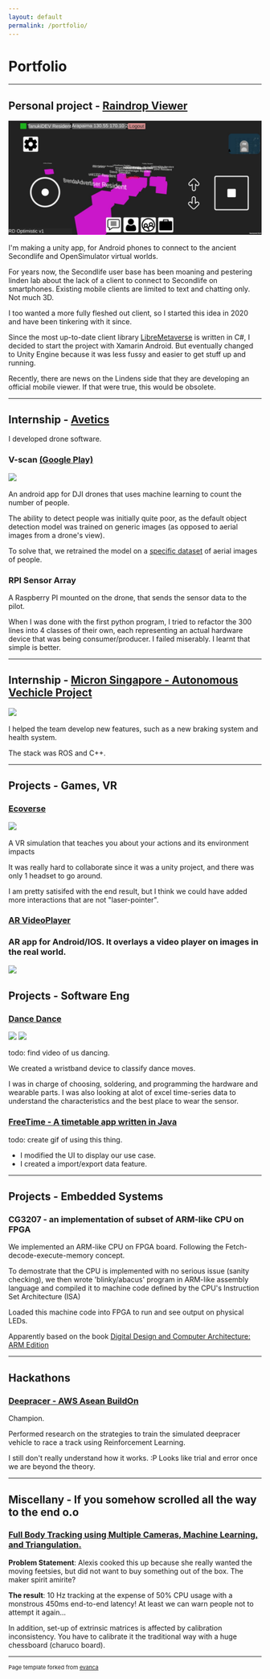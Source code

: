 ```yaml
---
layout: default
permalink: /portfolio/
---
```

# Portfolio

---

## Personal project - [Raindrop Viewer](https://github.com/RaindropViewer/RaindropViewer)

<img src="https://raw.githubusercontent.com/RaindropViewer/RaindropViewer/main/docs/image/game.jpg">

I'm making a unity app, for Android phones to connect to the ancient Secondlife and OpenSimulator virtual worlds. 

For years now, the Secondlife user base has been moaning and pestering linden lab about the lack of a client to connect to Secondlife on smartphones. Existing mobile clients are limited to text and chatting only. Not much 3D. 

I too wanted a more fully fleshed out client, so I started this idea in 2020 and have been tinkering with it since.

Since the most up-to-date client library [LibreMetaverse](https://github.com/cinderblocks/libremetaverse) is written in C#, I decided to start the project with Xamarin Android. But eventually changed to Unity Engine  because it was less fussy and easier to get stuff up and running. 

Recently, there are news on the Lindens side that they are developing an official mobile viewer. If that were true, this would be obsolete. 

---

## Internship - [Avetics](https://avetics.com)

I developed drone software.

### V-scan [(Google Play)](https://play.google.com/store/apps/details?id=com.avetics.vscan)

<img src="../images/vscan2.png?raw=true"/>

An android app for DJI drones that uses machine learning to count the number of people.

The ability to detect people was initially quite poor, as the default object detection model was trained on generic images (as opposed to aerial images from a drone's view).

To solve that, we retrained the model on a [specific dataset](http://okutama-action.org/) of aerial images of people.

### RPI Sensor Array 

A Raspberry PI mounted on the drone, that sends the sensor data to the pilot.

When I was done with the first python program, I tried to refactor the 300 lines into 4 classes of their own, each representing an actual hardware device that was being consumer/producer. I failed miserably. I learnt that simple is better. 


---
## Internship - [Micron Singapore - Autonomous Vechicle Project](https://in.micron.com/about/blog/2019/august/accelerating-intelligence-harnessing-singapore-strength)


<img src="https://media-www.micron.com/-/media/client/global/images/blogs/featured-blog-post-images/2019/singapore.jpg?h=4000&la=en-IN&w=6000&rev=f19b8476807c416a9a2ad7b2f12d0980&hash=DEC4C39871489F7B14251AE8A16A675B"/>

I helped the team develop new features, such as a new braking system and health system. 

The stack was ROS and C++.

---

## Projects - Games, VR
### [Ecoverse ](https://github.com/jessicax941/cs4240-project) 

<img src="../images/ecoverse.png?raw=true"/>


A VR simulation that teaches you about your actions and its environment impacts

It was really hard to collaborate since it was a unity project, and there was only 1 headset to go around. 

I am pretty satisifed with the end result, but I think we could have added more interactions that are not "laser-pointer".

### [AR VideoPlayer ](https://github.com/alexiscatnip/cs4240_lab3/tree/master) 
### AR app for Android/IOS. It overlays a video player on images in the real world.

<img src = "../images/ar_video_player_cropped.gif" width="500">

## Projects - Software Eng
### [Dance Dance ](https://drive.google.com/file/d/17ecJp5Q0vSZ1ftSUzEVI7GfrJb4E2CSB/view?usp=sharing) 

<img src="../images/dancedance.PNG?raw=true"/>
<img src="../images/dancedance2.png?raw=true"/>

todo: find video of us dancing.

We created a wristband device to classify dance moves.

I was in charge of choosing, soldering, and programming the hardware and wearable parts. I was also looking at alot of excel time-series data to understand the characteristics and the best place to wear the sensor. 


<!-- ## [JavaAcademy - **Interpreted** Java 8 Programming Language](https://github.com/nus-cs4215/x-slang-t4-kyh-ac)

todo: create gif of this guy in action.

This one is really hard to explain...
We implemented an absurd-Java, 
On surface level, it obeys the grammar and syntax of Java8...
... but, under the hood, it actually runs in an interpreted manner, on top of the javascript runtime!!!
         -  Yes! Our js-based interpreter goes line by line (AST), storing each `Object name = new Object();` into an `env` datastructure in javascript.
         -  funny runtime errors unexpected of Java8 **will** occur
      -  Indeed, there is no compilation step, nor is there any java byte-code.
         -  There is no JVM!
      -  **We become one in the javascript singularity.**
      -  Just because you can, does not mean you should!!! -->

### [FreeTime - A timetable app written in Java](https://github.com/CS2113-AY1819S1-W13-1/main) 

todo: create gif of using this thing.

- I modified the UI to display our use case.
- I created a import/export data feature.

---

## Projects - Embedded Systems

### CG3207 - an implementation of subset of ARM-like CPU on FPGA

We implemented an ARM-like CPU on FPGA board. Following the Fetch-decode-execute-memory concept. 

To demostrate that the CPU is implemented with no serious issue (sanity checking), we then wrote 'blinky/abacus' program in ARM-like assembly language and compiled it to machine code defined by the CPU's Instruction Set Architecture (ISA) 

Loaded this machine code into FPGA to run and see output on physical LEDs.

Apparently based on the book [Digital Design and Computer Architecture: ARM Edition](https://dl.acm.org/doi/10.5555/2815529)

---

## Hackathons

### [Deepracer - AWS Asean BuildOn](https://buildonasean.com/awsdeepracer/linkId=91225082/)

Champion.

Performed research on the strategies to train the simulated deepracer vehicle to race a track using Reinforcement Learning. 

I still don't really understand how it works. :P Looks like trial and error once we are beyond the theory.


---

## Miscellany - If you somehow scrolled all the way to the end o.o

### [Full Body Tracking using Multiple Cameras, Machine Learning, and Triangulation.](https://github.com/alexiscatnip/freemocap-uwupose)

**Problem Statement**: Alexis cooked this up because she really wanted the moving feetsies, but did not want to buy something out of the box. The maker spirit amirite?

**The result**: 10 Hz tracking at the expense of 50% CPU usage with a monstrous 450ms end-to-end latency! At least we can warn people not to attempt it again... 

In addition, set-up of extrinsic matrices is affected by calibration inconsistency. You have to calibrate it the traditional way with a huge chessboard (charuco board).

---

<p style="font-size:11px">Page template forked from <a href="https://github.com/evanca/quick-portfolio">evanca</a></p>
<!-- Remove above link if you don't want to attibute -->
